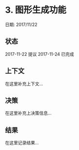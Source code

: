 # 3. 图形生成功能

日期: 2017/11/22

## 状态

2017-11-22 提议
2017-11-24 已完成

## 上下文

在这里补充上下文...

## 决策

在这里补充上决策信息...

## 结果

在这里记录结果...
